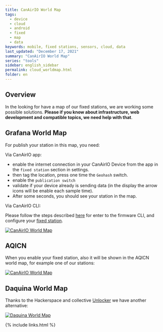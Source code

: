 ```yaml
---
title: CanAirIO World Map
tags:
  - device
  - cloud
  - android
  - fixed
  - map
  - data
keywords: mobile, fixed stations, sensors, cloud, data
last_updated: "December 17, 2021"
summary: "CanAirIO World Map"
series: "tools"
sidebar: english_sidebar
permalink: cloud_worldmap.html
folder: en
---
```


## Overview

In the looking for have a map of our fixed stations, we are working some possible solutions. **Please if you know about infrastructure, web development and compatible topics, we need help with that**.

## Grafana World Map

For publish your station in this map, you need:

Via CanAirIO app:

- enable the internet connection in your CanAirIO Device from the app in the `fixed station` section in settings.
- then tag the location, press one time the `Geohash` switch.
- enable the `publication switch`
- validate if your device already is sending data (in the display the arrow icons will be enable each sample time).
- After some seconds, you should see your station in the map.

Via CanAirIO CLI:

Please follow the steps described [here](https://canair.io/docs/cli) for enter to the firmware CLI, and configure your [fixed station](https://canair.io/docs/cli.html#fixed-station-config).

[![CanAirIO World Map](/docs/images/cloud_worldmap.jpg)](https://canair.io/stations.html)

## AQICN

When you enable your fixed station, also it will be shown in the AQICN world map, for example one of our stations:

[![CanAirIO World Map](/docs/images/canairio_aqicn_preview.jpg)](https://aqicn.org/station/colombia/cali/calle-33/)

## Daquina World Map

Thanks to the Hackerspace and collective [Unlocker](https://wiki.hackerspaces.org/Unloquer) we have another alternative:

[![Daquina World Map](/docs/images/cloud_daquina_worldmap.jpg)](http://daquina.io/canairio/)

{% include links.html %}

